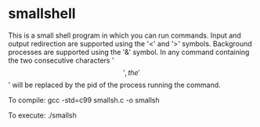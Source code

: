 # smallshell

This is a small shell program in which you can run commands. Input and output redirection are supported using the '<' and '>' symbols. Background processes are supported using the '&' symbol. In any command containing the two consecutive characters '$$', the '$$' will be replaced by the pid of the process running the command.

To compile:
gcc -std=c99 smallsh.c -o smallsh

To execute:
./smallsh
